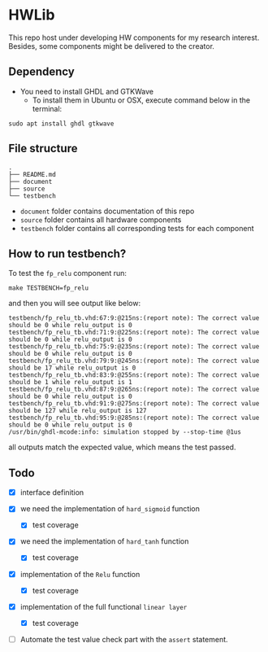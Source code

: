 # HWLib
This repo host under developing HW components for my research interest. Besides, some components might be delivered to the creator.

## Dependency
- You need to install GHDL and GTKWave
  - To install them in Ubuntu or OSX, execute command below in the terminal:

```
sudo apt install ghdl gtkwave 
```

## File structure
```
.
├── README.md
├── document
├── source
└── testbench
```
- `document` folder contains documentation of this repo
- `source` folder contains all hardware components
- `testbench` folder contains all corresponding tests for each component

## How to run testbench?
To test the `fp_relu` component run:
```
make TESTBENCH=fp_relu
```
and then you will see output like below:
```
testbench/fp_relu_tb.vhd:67:9:@215ns:(report note): The correct value should be 0 while relu_output is 0
testbench/fp_relu_tb.vhd:71:9:@225ns:(report note): The correct value should be 0 while relu_output is 0
testbench/fp_relu_tb.vhd:75:9:@235ns:(report note): The correct value should be 0 while relu_output is 0
testbench/fp_relu_tb.vhd:79:9:@245ns:(report note): The correct value should be 17 while relu_output is 0
testbench/fp_relu_tb.vhd:83:9:@255ns:(report note): The correct value should be 1 while relu_output is 1
testbench/fp_relu_tb.vhd:87:9:@265ns:(report note): The correct value should be 0 while relu_output is 0
testbench/fp_relu_tb.vhd:91:9:@275ns:(report note): The correct value should be 127 while relu_output is 127
testbench/fp_relu_tb.vhd:95:9:@285ns:(report note): The correct value should be 0 while relu_output is 0
/usr/bin/ghdl-mcode:info: simulation stopped by --stop-time @1us
```
all outputs match the expected value, which means the test passed.

## Todo

- [x] interface definition
- [x] we need the implementation of `hard_sigmoid` function
	- [x] test coverage
- [x] we need the implementation of `hard_tanh` function
	- [x] test coverage
- [x] implementation of the `Relu` function
	- [x] test coverage
- [x] implementation of the full functional `linear layer`
	- [x] test coverage
- [ ] Automate the test value check part with the `assert` statement.

